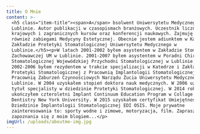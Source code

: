 ```yaml
---
title: O Mnie
content: >-
  <h5 class="item-title"><span>A</span> bsolwent Uniwersytetu Medycznego w
  Lublinie. Autor publikacji w czasopismach branżowych. Uczestnik licznych
  krajowych i zagranicznych kursów oraz konferencji naukowych. Zajmuję się
  również zabiegami Medycyny Estetycznej. Obecnie jestem adiunktem w Katedrze i
  Zakładzie Protetyki Stomatologicznej Uniwersytetu Medycznego w
  Lublinie.</h5><p>W latach 2001-2002 byłem asystentem w Zakładzie Stomatologii
  Zachowawczej UM w Lublinie. 2001-2007 byłem asystentem w Poradni Chirurgii
  Stomatologicznej Wojewódzkiej Przychodni Stomatologicznej w Lublinie.
  2002-2006 byłem rezydentem w trakcie specjalizacji w Katedrze i Zakładzie
  Protetyki Stomatologicznej z Pracownią Implantologii Stomatologicznej i
  Pracownią Zaburzeń Czynnościowych Narządu Żucia Uniwersytetu Medycznego w
  Lublinie. W 2004 uzyskałem stopień doktora nauk medycznych. W 2006 uzyskałem
  tytuł specjalisty w dziedzinie Protetyki Stomatologicznej. W 2014 roku
  ukończyłem czteroletni Implant Continuum Education Program w Collage of
  Dentistry New York University. W 2015 uzyskałem certyfikat Umiejętności w
  Dziedzinie Implantologii Stomatologicznej EDI OSIS. Moje prywatne
  zainteresowania to: sporty wodne i zimowe, motoryzacja, film. Zapraszam do
  zapoznania się z moim blogiem...</p>
imgUrl: /uploads/aboutme-img.jpg
---
```


